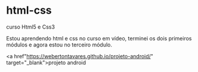 # html-css 

 curso Html5 e Css3

Estou aprendendo html e css no curso em vídeo, terminei os dois primeiros módulos e agora estou no terceiro módulo.

<a href"https://webertontavares.github.io/projeto-android/" target="_blank">projeto android</a>